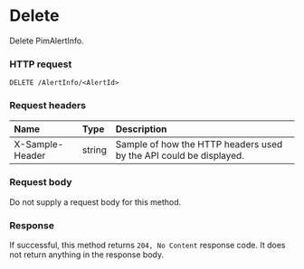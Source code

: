 # Delete

Delete PimAlertInfo.
### HTTP request
```http
DELETE /AlertInfo/<AlertId>

```
### Request headers
| Name       | Type | Description|
|:---------------|:--------|:----------|
| X-Sample-Header  | string  | Sample of how the HTTP headers used by the API could be displayed.|

### Request body
Do not supply a request body for this method.


### Response
If successful, this method returns `204, No Content` response code. It does not return anything in the response body.


<!-- uuid: 66cfafed-6074-4cf6-b342-858e04d8d1ca
2015-10-09 16:05:02 UTC -->